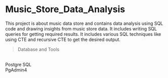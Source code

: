 # Music_Store_Data_Analysis
This project is about music data store and contains data analysis using SQL code and drawing insights from music store data. It includes writing SQL queries for getting required results. 
It includes various SQL techniques like using CTE and recursive CTE to get the desired output.

> Database and Tools
</br>
Postgre SQL
</br>
PgAdmin4
